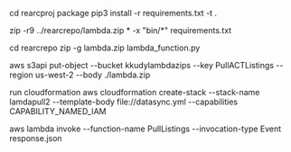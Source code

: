 cd rearcproj
package
pip3 install -r requirements.txt -t .

zip -r9 ../rearcrepo/lambda.zip * -x "bin/*" requirements.txt

cd rearcrepo
zip -g lambda.zip lambda_function.py

aws s3api put-object --bucket kkudylambdazips --key PullACTListings --region us-west-2 --body ./lambda.zip

run cloudformation
aws cloudformation create-stack --stack-name lamdapull2 --template-body file://datasync.yml --capabilities CAPABILITY_NAMED_IAM

aws lambda invoke  --function-name PullListings --invocation-type Event response.json

